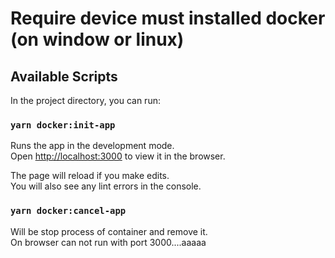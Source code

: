 # Require device must installed docker (on window or linux)

## Available Scripts

In the project directory, you can run:

### `yarn docker:init-app`

Runs the app in the development mode.\
Open [http://localhost:3000](http://localhost:3000) to view it in the browser.

The page will reload if you make edits.\
You will also see any lint errors in the console.

### `yarn docker:cancel-app`

Will be stop process of container and remove it.\
On browser can not run with port 3000....aaaaa

